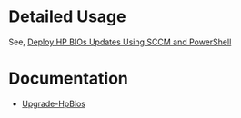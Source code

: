 # Detailed Usage
See,  [Deploy HP BIOs Updates Using SCCM and PowerShell](https://jameswassinger.com/69d9fb2a4ca54e619e6a7e3ae6021a67)

# Documentation
* [Upgrade-HpBios](https://github.com/jameswassinger/Documentation/blob/main/Upgrade-HpBios.md)
